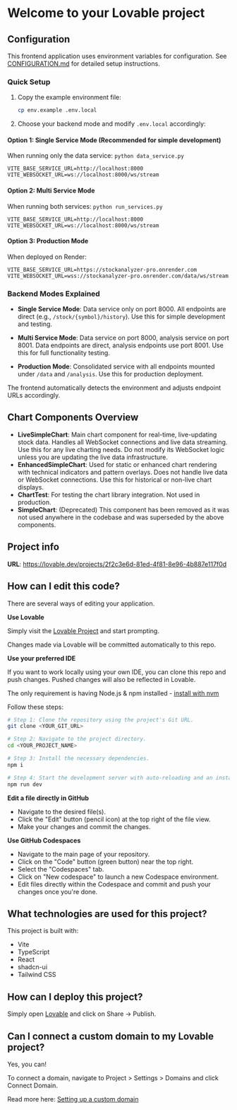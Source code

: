 # Welcome to your Lovable project

## Configuration

This frontend application uses environment variables for configuration. See [CONFIGURATION.md](./CONFIGURATION.md) for detailed setup instructions.

### Quick Setup

1. Copy the example environment file:
   ```bash
   cp env.example .env.local
   ```

2. Choose your backend mode and modify `.env.local` accordingly:

#### Option 1: Single Service Mode (Recommended for simple development)
When running only the data service: `python data_service.py`
```env
VITE_BASE_SERVICE_URL=http://localhost:8000
VITE_WEBSOCKET_URL=ws://localhost:8000/ws/stream
```

#### Option 2: Multi Service Mode
When running both services: `python run_services.py`
```env
VITE_BASE_SERVICE_URL=http://localhost:8000
VITE_WEBSOCKET_URL=ws://localhost:8000/ws/stream
```

#### Option 3: Production Mode
When deployed on Render:
```env
VITE_BASE_SERVICE_URL=https://stockanalyzer-pro.onrender.com
VITE_WEBSOCKET_URL=wss://stockanalyzer-pro.onrender.com/data/ws/stream
```

### Backend Modes Explained

- **Single Service Mode**: Data service only on port 8000. All endpoints are direct (e.g., `/stock/{symbol}/history`). Use this for simple development and testing.

- **Multi Service Mode**: Data service on port 8000, analysis service on port 8001. Data endpoints are direct, analysis endpoints use port 8001. Use this for full functionality testing.

- **Production Mode**: Consolidated service with all endpoints mounted under `/data` and `/analysis`. Use this for production deployment.

The frontend automatically detects the environment and adjusts endpoint URLs accordingly.

## Chart Components Overview

- **LiveSimpleChart**: Main chart component for real-time, live-updating stock data. Handles all WebSocket connections and live data streaming. Use this for any live charting needs. Do not modify its WebSocket logic unless you are updating the live data infrastructure.
- **EnhancedSimpleChart**: Used for static or enhanced chart rendering with technical indicators and pattern overlays. Does not handle live data or WebSocket connections. Use this for historical or non-live chart displays.
- **ChartTest**: For testing the chart library integration. Not used in production.
- **SimpleChart**: (Deprecated) This component has been removed as it was not used anywhere in the codebase and was superseded by the above components.

## Project info

**URL**: https://lovable.dev/projects/2f2c3e6d-81ed-4f81-8e96-4b887e117f0d

## How can I edit this code?

There are several ways of editing your application.

**Use Lovable**

Simply visit the [Lovable Project](https://lovable.dev/projects/2f2c3e6d-81ed-4f81-8e96-4b887e117f0d) and start prompting.

Changes made via Lovable will be committed automatically to this repo.

**Use your preferred IDE**

If you want to work locally using your own IDE, you can clone this repo and push changes. Pushed changes will also be reflected in Lovable.

The only requirement is having Node.js & npm installed - [install with nvm](https://github.com/nvm-sh/nvm#installing-and-updating)

Follow these steps:

```sh
# Step 1: Clone the repository using the project's Git URL.
git clone <YOUR_GIT_URL>

# Step 2: Navigate to the project directory.
cd <YOUR_PROJECT_NAME>

# Step 3: Install the necessary dependencies.
npm i

# Step 4: Start the development server with auto-reloading and an instant preview.
npm run dev
```

**Edit a file directly in GitHub**

- Navigate to the desired file(s).
- Click the "Edit" button (pencil icon) at the top right of the file view.
- Make your changes and commit the changes.

**Use GitHub Codespaces**

- Navigate to the main page of your repository.
- Click on the "Code" button (green button) near the top right.
- Select the "Codespaces" tab.
- Click on "New codespace" to launch a new Codespace environment.
- Edit files directly within the Codespace and commit and push your changes once you're done.

## What technologies are used for this project?

This project is built with:

- Vite
- TypeScript
- React
- shadcn-ui
- Tailwind CSS

## How can I deploy this project?

Simply open [Lovable](https://lovable.dev/projects/2f2c3e6d-81ed-4f81-8e96-4b887e117f0d) and click on Share -> Publish.

## Can I connect a custom domain to my Lovable project?

Yes, you can!

To connect a domain, navigate to Project > Settings > Domains and click Connect Domain.

Read more here: [Setting up a custom domain](https://docs.lovable.dev/tips-tricks/custom-domain#step-by-step-guide)
